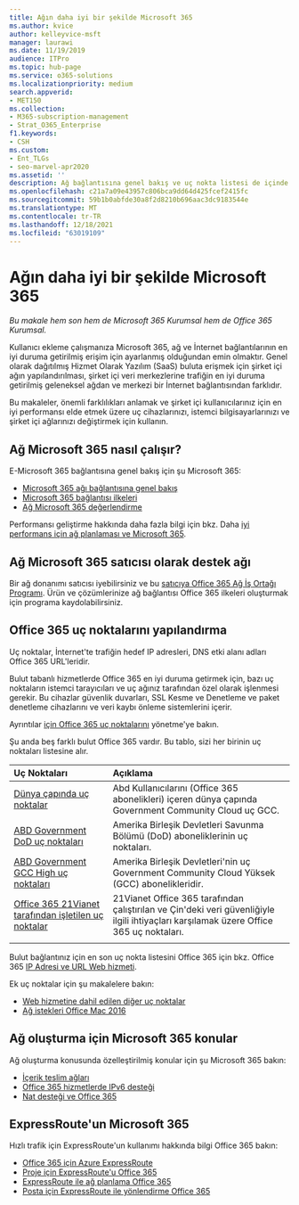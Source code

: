 ```yaml
---
title: Ağın daha iyi bir şekilde Microsoft 365
ms.author: kvice
author: kelleyvice-msft
manager: laurawi
ms.date: 11/19/2019
audience: ITPro
ms.topic: hub-page
ms.service: o365-solutions
ms.localizationpriority: medium
search.appverid:
- MET150
ms.collection:
- M365-subscription-management
- Strat_O365_Enterprise
f1.keywords:
- CSH
ms.custom:
- Ent_TLGs
- seo-marvel-apr2020
ms.assetid: ''
description: Ağ bağlantısına genel bakış ve uç nokta listesi de içinde olmak üzere, daha fazla bilgi Microsoft 365 makalelerinin bağlantılarını bulun.
ms.openlocfilehash: c21a7a09e43957c806bca9dd64d425fcef2415fc
ms.sourcegitcommit: 59b1b0abfde30a8f2d8210b696aac3dc9183544e
ms.translationtype: MT
ms.contentlocale: tr-TR
ms.lasthandoff: 12/18/2021
ms.locfileid: "63019109"
---
```

# <a name="set-up-your-network-for-microsoft-365"></a>Ağın daha iyi bir şekilde Microsoft 365

*Bu makale hem son hem de Microsoft 365 Kurumsal hem de Office 365 Kurumsal.*

Kullanıcı ekleme çalışmanıza Microsoft 365, ağ ve İnternet bağlantılarının en iyi duruma getirilmiş erişim için ayarlanmış olduğundan emin olmaktır. Genel olarak dağıtılmış Hizmet Olarak Yazılım (SaaS) buluta erişmek için şirket içi ağın yapılandırılması, şirket içi veri merkezlerine trafiğin en iyi duruma getirilmiş geleneksel ağdan ve merkezi bir İnternet bağlantısından farklıdır. 

Bu makaleler, önemli farklılıkları anlamak ve şirket içi kullanıcılarınız için en iyi performansı elde etmek üzere uç cihazlarınızı, istemci bilgisayarlarınızı ve şirket içi ağlarınızı değiştirmek için kullanın.

## <a name="how-microsoft-365-networking-works"></a>Ağ Microsoft 365 nasıl çalışır?

E-Microsoft 365 bağlantısına genel bakış için şu Microsoft 365:

- [Microsoft 365 ağı bağlantısına genel bakış](microsoft-365-networking-overview.md)
- [Microsoft 365 bağlantısı ilkeleri](microsoft-365-network-connectivity-principles.md)
- [Ağ Microsoft 365 değerlendirme](assessing-network-connectivity.md)

Performansı geliştirme hakkında daha fazla bilgi için bkz. Daha [iyi performans için ağ planlaması ve Microsoft 365](network-planning-and-performance.md).

## <a name="support-microsoft-365-networking-as-a-network-equipment-vendor"></a>Ağ Microsoft 365 satıcısı olarak destek ağı

Bir ağ donanımı satıcısı iyebilirsiniz ve bu [satıcıya Office 365 Ağ İş Ortağı Programı](microsoft-365-networking-partner-program.md). Ürün ve çözümlerinize ağ bağlantısı Office 365 ilkeleri oluşturmak için programa kaydolabilirsiniz. 

## <a name="office-365-endpoints"></a>Office 365 uç noktalarını yapılandırma

Uç noktalar, İnternet'te trafiğin hedef IP adresleri, DNS etki alanı adları Office 365 URL'leridir. 

Bulut tabanlı hizmetlerde Office 365 en iyi duruma getirmek için, bazı uç noktaların istemci tarayıcıları ve uç ağınız tarafından özel olarak işlenmesi gerekir. Bu cihazlar güvenlik duvarları, SSL Kesme ve Denetleme ve paket denetleme cihazlarını ve veri kaybı önleme sistemlerini içerir.

Ayrıntılar [için Office 365 uç noktalarını](managing-office-365-endpoints.md) yönetme'ye bakın.

Şu anda beş farklı bulut Office 365 vardır. Bu tablo, sizi her birinin uç noktaları listesine alır.

|  Uç Noktaları | Açıklama |
|:-------|:-----|
| [Dünya çapında uç noktalar](urls-and-ip-address-ranges.md) | Abd Kullanıcılarını (Office 365 abonelikleri) içeren dünya çapında Government Community Cloud uç GCC. |
| [ABD Government DoD uç noktaları](microsoft-365-u-s-government-dod-endpoints.md) | Amerika Birleşik Devletleri Savunma Bölümü (DoD) aboneliklerinin uç noktaları. |
| [ABD Government GCC High uç noktaları](microsoft-365-u-s-government-gcc-high-endpoints.md) | Amerika Birleşik Devletleri'nin uç Government Community Cloud Yüksek (GCC) abonelikleridir. |
| [Office 365 21Vianet tarafından işletilen uç noktalar](urls-and-ip-address-ranges-21vianet.md) | 21Vianet Office 365 tarafından çalıştırılan ve Çin'deki veri güvenliğiyle ilgili ihtiyaçları karşılamak üzere Office 365 uç noktaları. |
|||

Bulut bağlantınız için en son uç nokta listesini Office 365 için bkz. Office 365 [IP Adresi ve URL Web hizmeti](microsoft-365-ip-web-service.md).

Ek uç noktalar için şu makalelere bakın:

- [Web hizmetine dahil edilen diğer uç noktalar](additional-office365-ip-addresses-and-urls.md)
- [Ağ istekleri Office Mac 2016](network-requests-in-office-2016-for-mac.md)


## <a name="additional-topics-for-microsoft-365-networking"></a>Ağ oluşturma için Microsoft 365 konular

Ağ oluşturma konusunda özelleştirilmiş konular için şu Microsoft 365 bakın:

- [İçerik teslim ağları](content-delivery-networks.md)
- [Office 365 hizmetlerde IPv6 desteği](ipv6-support.md)
- [Nat desteği ve Office 365](nat-support-with-microsoft-365.md)

## <a name="expressroute-for-microsoft-365"></a>ExpressRoute'un Microsoft 365

Hızlı trafik için ExpressRoute'un kullanımı hakkında bilgi Office 365 bakın:

- [Office 365 için Azure ExpressRoute](azure-expressroute.md)
- [Proje için ExpressRoute'u Office 365](implementing-expressroute.md)
- [ExpressRoute ile ağ planlama Office 365](network-planning-with-expressroute.md)
- [Posta için ExpressRoute ile yönlendirme Office 365](routing-with-expressroute.md)

